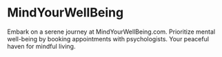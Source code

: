 # MindYourWellBeing
Embark on a serene journey at MindYourWellBeing.com. Prioritize mental well-being by booking appointments with psychologists. Your peaceful haven for mindful living.
